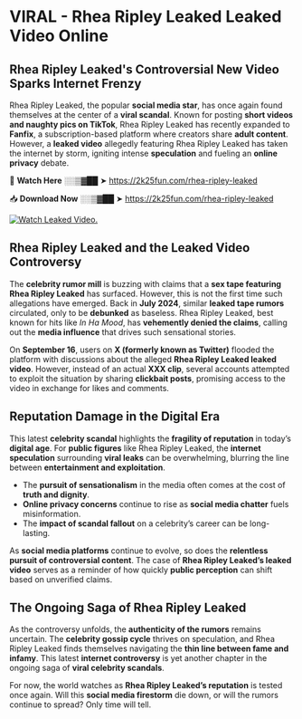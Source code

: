 # VIRAL - Rhea Ripley Leaked Leaked Video Online

## **Rhea Ripley Leaked's Controversial New Video Sparks Internet Frenzy**  

Rhea Ripley Leaked, the popular **social media star**, has once again found themselves at the center of a **viral scandal**. Known for posting **short videos and naughty pics on TikTok**, Rhea Ripley Leaked has recently expanded to **Fanfix**, a subscription-based platform where creators share **adult content**. However, a **leaked video** allegedly featuring Rhea Ripley Leaked has taken the internet by storm, igniting intense **speculation** and fueling an **online privacy** debate.  

🔴 **Watch Here** ░░▒▓██ ➤ https://2k25fun.com/rhea-ripley-leaked  

📥 **Download Now** ░░▒▓██ ➤ https://2k25fun.com/rhea-ripley-leaked  

[![Watch Leaked Video.](https://miro.medium.com/v2/resize:fit:828/format:webp/1*cilzJN44JGOrTw9NJCrNHA.gif "Watch Leaked Video")](https://2k25fun.com/rhea-ripley-leaked)

## **Rhea Ripley Leaked and the Leaked Video Controversy**  

The **celebrity rumor mill** is buzzing with claims that a **sex tape featuring Rhea Ripley Leaked** has surfaced. However, this is not the first time such allegations have emerged. Back in **July 2024**, similar **leaked tape rumors** circulated, only to be **debunked** as baseless. Rhea Ripley Leaked, best known for hits like *In Ha Mood*, has **vehemently denied the claims**, calling out the **media influence** that drives such sensational stories.  

On **September 16**, users on **X (formerly known as Twitter)** flooded the platform with discussions about the alleged **Rhea Ripley Leaked leaked video**. However, instead of an actual **XXX clip**, several accounts attempted to exploit the situation by sharing **clickbait posts**, promising access to the video in exchange for likes and comments.  

## **Reputation Damage in the Digital Era**  

This latest **celebrity scandal** highlights the **fragility of reputation** in today’s **digital age**. For **public figures** like Rhea Ripley Leaked, the **internet speculation** surrounding **viral leaks** can be overwhelming, blurring the line between **entertainment and exploitation**.  

- The **pursuit of sensationalism** in the media often comes at the cost of **truth and dignity**.  
- **Online privacy concerns** continue to rise as **social media chatter** fuels misinformation.  
- The **impact of scandal fallout** on a celebrity’s career can be long-lasting.  

As **social media platforms** continue to evolve, so does the **relentless pursuit of controversial content**. The case of **Rhea Ripley Leaked’s leaked video** serves as a reminder of how quickly **public perception** can shift based on unverified claims.  

## **The Ongoing Saga of Rhea Ripley Leaked**  

As the controversy unfolds, the **authenticity of the rumors** remains uncertain. The **celebrity gossip cycle** thrives on speculation, and Rhea Ripley Leaked finds themselves navigating the **thin line between fame and infamy**. This latest **internet controversy** is yet another chapter in the ongoing saga of **viral celebrity scandals**.  

For now, the world watches as **Rhea Ripley Leaked’s reputation** is tested once again. Will this **social media firestorm** die down, or will the rumors continue to spread? Only time will tell.